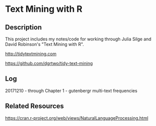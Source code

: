 Text Mining with R
================

Description
-----------

This project includes my notes/code for working through Julia Silge and David Robinson's "Text Mining with R".

<http://tidytextmining.com>

<https://github.com/dgrtwo/tidy-text-mining>

Log
---

20171210 - through Chapter 1 - gutenbergr multi-text frequencies

Related Resources
-----------------

<https://cran.r-project.org/web/views/NaturalLanguageProcessing.html>
